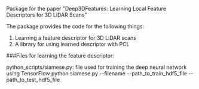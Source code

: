 Package for the paper "Deep3DFeatures: Learning Local Feature Descriptors for 3D LiDAR Scans"

The package provides the code for the following things:

1. Learning a feature descriptor for 3D LiDAR scans
2. A library for using learned descriptor with PCL


###Files for learning the feature descriptor:


python_scripts/siamese.py: file used for training the deep neural network using TensorFlow
python siamese.py --filename --path_to_train_hdf5_file --path_to_test_hdf5_file



  












